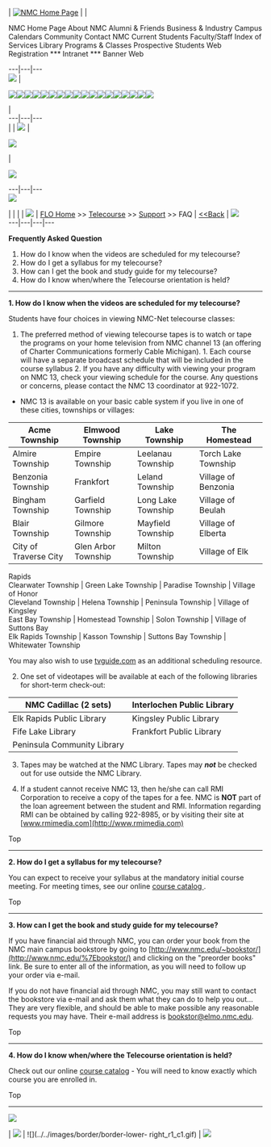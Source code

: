 |  [ ![NMC Home Page](../../images/header.gif)](http://www.nmc.edu)  |   |

NMC Home Page About NMC Alumni & Friends Business & Industry Campus Calendars
Community Contact NMC Current Students Faculty/Staff Index of Services Library
Programs & Classes Prospective Students Web Registration *** Intranet ***
Banner Web  
  
---|---|---  
![](../../images/spacer.gif) |

![](../../images/tabs/tabs_r1_c1.gif)[![](../../images/tabs/home.gif)](../../index.htm)![](../../images/tabs/tabs_r1_c3.gif)![](../../images/tabs/tabs_r1_c1.gif)[![](../../images/tabs/crs_catalog.gif)](../../catalog/index.htm)![](../../images/tabs/tabs_r1_c3.gif)![](../../images/tabs/tabs_r1_c1.gif)[![](../../images/tabs/about.gif)](../../about/index.htm)![](../../images/tabs/tabs_r1_c3.gif)![](../../images/tabs/tabs_r1_c1.gif)[![](../../images/tabs/support.gif)](../index.htm)![](../../images/tabs/tabs_r1_c3.gif)![](../../images/tabs/tabs_r1_c1.gif)[![](../../images/tabs/services.gif)](../../services/index.htm)![](../../images/tabs/tabs_r1_c3.gif)![](../../images/tabs/tabs_r1_c1.gif)[![](../../images/tabs/contact.gif)](../../contact/index.htm)![](../../images/tabs/tabs_r1_c3.gif)

|  
---|---|---  
  |  | ![](../../images/banner/banner3_r1_c1.gif) |

![](../../images/banner/banner3_r1_c3.gif)

|

![](../../images/banner/banner2gif_r1_c2.gif)  
  
---|---|---  
![](../../images/banner/banner2gif_r1_c3.gif)  
  
  
  

|   |  |  | ![](../../images/left-nav.gif) | [FLO Home](../../index.htm) >>
[Telecourse](../../resources/telecourse/index.htm) >> [Support](index.htm) >>
FAQ | [<<Back](javascript:history.go\(-1\)) | ![](../../images/right-nav.gif)  
---|---|---|---  
  
**Frequently Asked Question**  

  1. How do I know when the videos are scheduled for my telecourse?
  2. How do I get a syllabus for my telecourse?
  3. How can I get the book and study guide for my telecourse?
  4. How do I know when/where the Telecourse orientation is held?

* * *

**1\. How do I know when the videos are scheduled for my telecourse?**

Students have four choices in viewing NMC-Net telecourse classes:

  1. The preferred method of viewing telecourse tapes is to watch or tape the programs on your home television from NMC channel 13 (an offering of Charter Communications formerly Cable Michigan).
    1. Each course will have a separate broadcast schedule that will be included in the course syllabus
    2. If you have any difficulty with viewing your program on NMC 13, check your viewing schedule for the course. Any questions or concerns, please contact the NMC 13 coordinator at 922-1072.

  * NMC 13 is available on your basic cable system if you live in one of these cities, townships or villages:

Acme Township | Elmwood Township | Lake Township | The Homestead  
---|---|---|---  
Almire Township | Empire Township | Leelanau Township | Torch Lake Township  
Benzonia Township | Frankfort | Leland Township | Village of Benzonia  
Bingham Township | Garfield Township | Long Lake Township | Village of Beulah  
Blair Township | Gilmore Township | Mayfield Township | Village of Elberta  
City of Traverse City | Glen Arbor Township | Milton Township | Village of Elk
Rapids  
Clearwater Township | Green Lake Township | Paradise Township | Village of
Honor  
Cleveland Township | Helena Township | Peninsula Township | Village of
Kingsley  
East Bay Township | Homestead Township | Solon Township | Village of Suttons
Bay  
Elk Rapids Township | Kasson Township | Suttons Bay Township | Whitewater
Township  
  
You may also wish to use
[tvguide.com](http://www.tvguide.com/listings/setup/localize.asp) as an
additional scheduling resource.

  2. One set of videotapes will be available at each of the following libraries for short-term check-out:

NMC Cadillac (2 sets)  | Interlochen Public Library  
---|---  
Elk Rapids Public Library | Kingsley Public Library  
Fife Lake Library | Frankfort Public Library  
Peninsula Community Library |  
  
  3. Tapes may be watched at the NMC Library. Tapes may **_not_** be checked out for use outside the NMC Library.  
  

  4. If a student cannot receive NMC 13, then he/she can call RMI Corporation to receive a copy of the tapes for a fee. NMC is **NOT** part of the loan agreement between the student and RMI.  Information regarding RMI can be obtained by calling 922-8985, or by visiting their site at [www.rmimedia.com](http://www.rmimedia.com)

Top

* * *

**2\. How do I get a syllabus for my telecourse?**

You can expect to receive your syllabus at the mandatory initial course
meeting. For meeting times, see our online [course catalog
](../catalog/index.htm).

Top

* * *

**3\. How can I get the book and study guide for my telecourse?**

If you have financial aid through NMC, you can order your book from the NMC
main campus bookstore by going to
[http://www.nmc.edu/~bookstor/](http://www.nmc.edu/%7Ebookstor/) and clicking
on the "preorder books" link. Be sure to enter all of the information, as you
will need to follow up your order via e-mail.

If you do not have financial aid through NMC, you may still want to contact
the bookstore via e-mail and ask them what they can do to help you out... They
are very flexible, and should be able to make possible any reasonable requests
you may have. Their e-mail address is
[bookstor@elmo.nmc.edu](mailto:bookstor@elmo.nmc.edu).

Top

* * *

**4\. How do I know when/where the Telecourse orientation is held?**

Check out our online [course catalog](../catalog/index.htm) \- You will need
to know exactly which course you are enrolled in.

Top

* * *  
  
![](../../images/spacer.gif)  
  
  | ![](../../images/1px-1px.gif) | ![](../../images/border/border-lower-
right_r1_c1.gif) | ![](../../images/border/border-lower-right_r1_c2.gif)  
  



